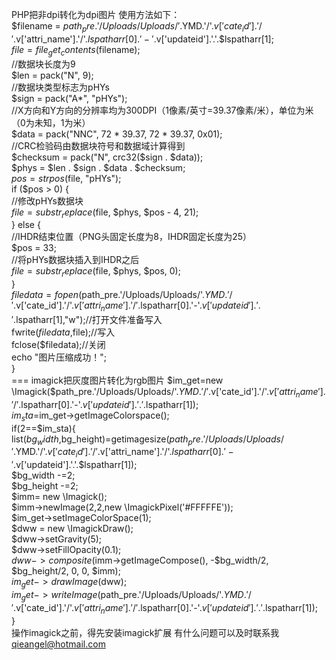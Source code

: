 PHP把非dpi转化为dpi图片
使用方法如下：<br/>
      $filename = $path_pre.'/Uploads/Uploads/'.$YMD.'/'.$v['cate_id'].'/'.$v['attri_name'].'/'.$lspatharr[0].'-'.$v['updateid'].'.'.$lspatharr[1];<br/>
      $file = file_get_contents($filename);<br/>
                        //数据块长度为9<br/>
                    $len = pack("N", 9);<br/>
                    //数据块类型标志为pHYs<br/>
                    $sign = pack("A*", "pHYs");<br/>
                    //X方向和Y方向的分辨率均为300DPI（1像素/英寸=39.37像素/米），单位为米（0为未知，1为米）<br/>
                    $data = pack("NNC", 72 * 39.37, 72 * 39.37, 0x01);<br/>
                    //CRC检验码由数据块符号和数据域计算得到<br/>
                    $checksum = pack("N", crc32($sign . $data));<br/>
                    $phys = $len . $sign . $data . $checksum;<br/>
                    $pos = strpos($file, "pHYs");<br/>
                    if ($pos > 0) {<br/>
                    //修改pHYs数据块<br/>
                    $file = substr_replace($file, $phys, $pos - 4, 21);<br/>
                    } else {<br/>
                    //IHDR结束位置（PNG头固定长度为8，IHDR固定长度为25）<br/>
                    $pos = 33;<br/>
                    //将pHYs数据块插入到IHDR之后<br/>
                    $file = substr_replace($file, $phys, $pos, 0);<br/>
                    }<br/>
                         $filedata = fopen($path_pre.'/Uploads/Uploads/'.$YMD.'/'.$v['cate_id'].'/'.$v['attri_name'].'/'.$lspatharr[0].'-'.$v['updateid'].'.'.$lspatharr[1],"w");//打开文件准备写入 <br/>
                         fwrite($filedata,$file);//写入 <br/>
                         fclose($filedata);//关闭<br/>
                         echo "图片压缩成功！";<br/>
                    }<br/>
                    ===
   imagick把灰度图片转化为rgb图片
   $im_get=new \Imagick($path_pre.'/Uploads/Uploads/'.$YMD.'/'.$v['cate_id'].'/'.$v['attri_name'].'/'.$lspatharr[0].'-'.$v['updateid'].'.'.$lspatharr[1]);<br/>
                     $im_sta=$im_get->getImageColorspace();<br/>
                     if(2==$im_sta){<br/>
                         list($bg_width,$bg_height)=getimagesize($path_pre.'/Uploads/Uploads/'.$YMD.'/'.$v['cate_id'].'/'.$v['attri_name'].'/'.$lspatharr[0].'-'.$v['updateid'].'.'.$lspatharr[1]);<br/>
                         $bg_width -=2;<br/>
                         $bg_height -=2;<br/>
                         $imm= new \Imagick();<br/>
                         $imm->newImage(2,2,new \ImagickPixel('#FFFFFE'));<br/>
                         $im_get->setImageColorSpace(1);<br/>
                         $dww = new \ImagickDraw();<br/>
                         $dww->setGravity(5);<br/>
                         $dww->setFillOpacity(0.1);<br/>
                         $dww->composite($imm->getImageCompose(), -$bg_width/2, $bg_height/2, 0, 0, $imm);<br/>
                         $im_get->drawImage($dww);<br/>
                         $im_get->writeImage($path_pre.'/Uploads/Uploads/'.$YMD.'/'.$v['cate_id'].'/'.$v['attri_name'].'/'.$lspatharr[0].'-'.$v['updateid'].'.'.$lspatharr[1]);<br/>
                     }<br/>
            操作imagick之前，得先安装imagick扩展
            有什么问题可以及时联系我 qieangel@hotmail.com
